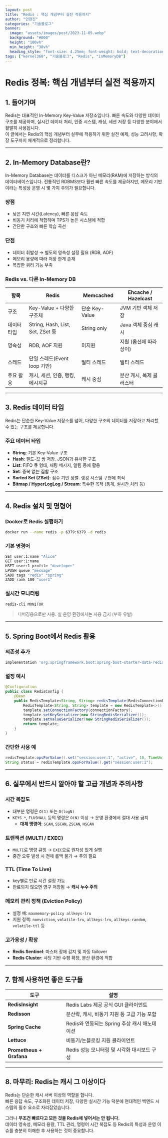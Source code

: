 ```yaml
---
layout: post  
title: "Redis : 핵심 개념부터 실전 적용까지"
author: "안현진"
categories: "기술블로그"
banner:
  image: "assets/images/post/2023-11-05.webp"
  background: "#000"
  height: "100vh"
  min_height: "38vh"
  heading_style: "font-size: 4.25em; font-weight: bold; text-decoration: underline"
tags: ["kernel360", "기술블로그", "Redis", "inMemoryDB"]
---
```


# Redis 정복: 핵심 개념부터 실전 적용까지

## 1. 들어가며
Redis는 대표적인 In-Memory Key-Value 저장소입니다. 빠른 속도와 다양한 데이터 구조를 제공하며, 실시간 데이터 처리, 인증 시스템, 캐싱, 세션 저장 등 다양한 분야에서 활발히 사용됩니다.  
이 글에서는 Redis의 핵심 개념부터 실무에 적용하기 위한 실전 예제, 성능 고려사항, 확장 도구까지 체계적으로 정리합니다.

---

## 2. In-Memory Database란?
In-Memory Database는 데이터를 디스크가 아닌 메모리(RAM)에 저장하는 방식의 데이터베이스입니다. 전통적인 RDBMS보다 훨씬 빠른 속도를 제공하지만, 메모리 기반이라는 특성상 운영 시 몇 가지 주의가 필요합니다.

### 장점
- 낮은 지연 시간(Latency), 빠른 응답 속도
- 비동기 처리에 적합하며 TPS가 높은 시스템에 적합
- 간단한 구조와 빠른 학습 곡선

### 단점
- 데이터 휘발성 → 별도의 영속성 설정 필요 (RDB, AOF)
- 메모리 용량에 따라 저장 한계 존재
- 복잡한 쿼리 기능 부족

### Redis vs. 다른 In-Memory DB

| 항목 | Redis | Memcached | Ehcache / Hazelcast |
|------|--------|------------|----------------------|
| 구조 | Key-Value + 다양한 구조체 | 단순 Key-Value | JVM 기반 객체 저장 |
| 데이터 타입 | String, Hash, List, Set, ZSet 등 | String only | Java 객체 중심 캐시 |
| 영속성 | RDB, AOF 지원 | 미지원 | 지원 (옵션에 따라 상이) |
| 스레드 | 단일 스레드(Event loop 기반) | 멀티 스레드 | 멀티 스레드 |
| 주요 활용 | 캐시, 세션, 인증, 랭킹, 메시지큐 | 캐시 중심 | 분산 캐시, 복제 클러스터 |

---

## 3. Redis 데이터 타입
Redis는 단순한 Key-Value 저장소를 넘어, 다양한 구조의 데이터를 저장하고 처리할 수 있는 구조를 제공합니다.

### 주요 데이터 타입
- **String**: 기본 Key-Value 구조
- **Hash**: 필드-값 쌍 저장. JSON과 유사한 구조
- **List**: FIFO 큐 형태, 채팅 메시지, 알림 등에 활용
- **Set**: 중복 없는 집합 구조
- **Sorted Set (ZSet)**: 점수 기반 정렬. 랭킹 시스템 구현에 최적
- **Bitmap / HyperLogLog / Stream**: 특수한 목적 (통계, 실시간 처리 등)

---

## 4. Redis 설치 및 명령어

### Docker로 Redis 실행하기
```bash
docker run --name redis -p 6379:6379 -d redis
```

### 기본 명령어
```bash
SET user:1:name "Alice"
GET user:1:name
HSET user:1 profile "developer"
LPUSH queue "message"
SADD tags "redis" "spring"
ZADD rank 100 "user1"
```

### 실시간 모니터링
```bash
redis-cli MONITOR
```
> 디버깅용으로만 사용. 실 운영 환경에서는 사용 금지 (부하 유발)

---

## 5. Spring Boot에서 Redis 활용

### 의존성 추가
```gradle
implementation 'org.springframework.boot:spring-boot-starter-data-redis'
```

### 설정 예시
```java
@Configuration
public class RedisConfig {
    @Bean
    public RedisTemplate<String, String> redisTemplate(RedisConnectionFactory connectionFactory) {
        RedisTemplate<String, String> template = new RedisTemplate<>();
        template.setConnectionFactory(connectionFactory);
        template.setKeySerializer(new StringRedisSerializer());
        template.setValueSerializer(new StringRedisSerializer());
        return template;
    }
}
```

### 간단한 사용 예
```java
redisTemplate.opsForValue().set("session:user:1", "active", 10, TimeUnit.MINUTES);
String status = redisTemplate.opsForValue().get("session:user:1");
```

---

## 6. 실무에서 반드시 알아야 할 고급 개념과 주의사항

### 시간 복잡도
- 대부분 명령은 `O(1)` 또는 `O(logN)`
- `KEYS *`, `FLUSHALL` 등의 명령은 `O(N)` 이상 → 운영 환경에서 절대 사용 금지
  - **대체 명령어**: `SCAN`, `SSCAN`, `ZSCAN`, `HSCAN`

### 트랜잭션 (MULTI / EXEC)
- `MULTI`로 명령 큐잉 → `EXEC`으로 원자성 있게 실행
- 중간 오류 발생 시 전체 롤백 불가 → 주의 필요

### TTL (Time To Live)
- key별로 만료 시간 설정 가능
- 만료되지 않으면 영구 저장됨 → **캐시 누수 주의**

### 메모리 관리 정책 (Eviction Policy)
- 설정 예: `maxmemory-policy allkeys-lru`
- 지원 정책: `noeviction`, `volatile-lru`, `allkeys-lru`, `allkeys-random`, `volatile-ttl` 등

### 고가용성 / 확장
- **Redis Sentinel**: 마스터 장애 감지 및 자동 failover
- **Redis Cluster**: 샤딩 기반 수평 확장, 분산 환경에 적합

---

## 7. 함께 사용하면 좋은 도구들

| 도구 | 설명 |
|------|------|
| **RedisInsight** | Redis Labs 제공 공식 GUI 클라이언트 |
| **Redisson** | 분산락, 캐시, 비동기 지원 등 고급 기능 포함 |
| **Spring Cache** | Redis와 연동되는 Spring 추상 캐시 애노테이션 |
| **Lettuce** | 비동기/논블로킹 지원 클라이언트 |
| **Prometheus + Grafana** | Redis 성능 모니터링 및 시각화 대시보드 구성 |

---

## 8. 마무리: Redis는 캐시 그 이상이다

Redis는 단순한 캐시 서버 이상의 역할을 합니다.  
빠른 응답 속도, 구조화된 데이터 저장, 다양한 실시간 기능 덕분에 현대적인 백엔드 시스템의 필수 요소로 자리잡았습니다.

그러나 **무조건 빠르다고 모든 것을 Redis에 넣어서는 안 됩니다.**  
데이터 영속성, 메모리 용량, TTL 관리, 명령어 시간 복잡도 등 Redis의 특성과 운영 이슈를 충분히 이해한 후 사용하는 것이 중요합니다.
